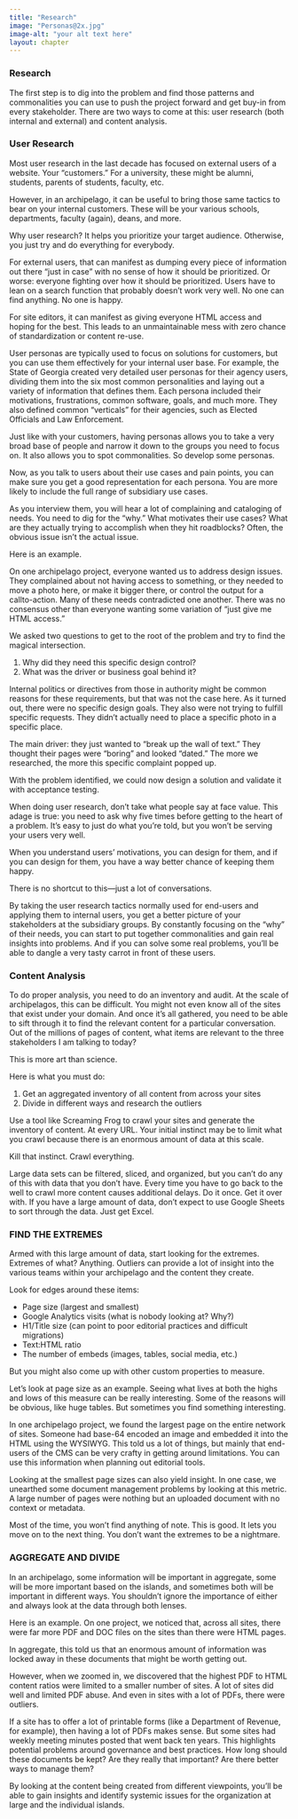 ```yaml
---
title: "Research"
image: "Personas@2x.jpg"
image-alt: "your alt text here"
layout: chapter
---
```


### Research

The first step is to dig into the problem and find those patterns and commonalities you can use to push the project forward and get buy-in from every stakeholder. There are two ways to come at this: user research (both internal and external) and content analysis.

### User Research

Most user research in the last decade has focused on external users of a website. Your “customers.” For a university, these might be alumni, students, parents of students, faculty, etc.

However, in an archipelago, it can be useful to bring those same tactics to bear on your internal customers. These will be your various schools, departments, faculty (again), deans, and more.

Why user research? It helps you prioritize your target audience. Otherwise, you just try and do everything for everybody. 

For external users, that can manifest as dumping every piece of information out there “just in case” with no sense of how it should be prioritized. Or worse: everyone fighting over how it should be prioritized. Users have to lean on a search function that probably doesn’t work very well. No one can find anything. No one is happy.

For site editors, it can manifest as giving everyone HTML access and hoping for the best. This leads to an unmaintainable mess with zero chance of standardization or content re-use.

User personas are typically used to focus on solutions for customers, but you can use them effectively for your internal user base. For example, the State of Georgia created very detailed user personas for their agency users, dividing them into the six most common personalities and laying out a variety of information that defines them. Each persona included their motivations, frustrations, common software, goals, and much more. They also defined common “verticals” for their agencies, such as Elected Officials and Law Enforcement.

Just like with your customers, having personas allows you to take a very broad base of people and narrow it down to the groups you need to focus on. It also allows you to spot commonalities. So develop some personas.

Now, as you talk to users about their use cases and pain points, you can make sure you get a good representation for each persona. You are more likely to include the full range of subsidiary use cases.

As you interview them, you will hear a lot of complaining and cataloging of needs. You need to dig for the “why.” What motivates their use cases? What are they actually trying to accomplish when they hit roadblocks? Often, the obvious issue isn’t the actual issue.

Here is an example.

On one archipelago project, everyone wanted us to address design issues. They complained about not having access to something, or they needed to move a photo here, or make it bigger there, or control the output for a callto-action. Many of these needs contradicted one another. There was no consensus other than everyone wanting some variation of “just give me HTML access.”

We asked two questions to get to the root of the problem and try to find the magical intersection.

1. Why did they need this specific design control?
1. What was the driver or business goal behind it?

Internal politics or directives from those in authority might be common reasons for these requirements, but that was not the case here. As it turned out, there were no specific design goals. They also were not trying to fulfill specific requests. They didn’t actually need to place a specific photo in a specific place.

The main driver: they just wanted to “break up the wall of text.” They thought their pages were “boring” and looked “dated.” The more we researched, the more this specific complaint popped up.

With the problem identified, we could now design a solution and validate it with acceptance testing.

When doing user research, don’t take what people say at face value. This adage is true: you need to ask why five times before getting to the heart of a problem. It’s easy to just do what you’re told, but you won’t be serving your users very well.

When you understand users’ motivations, you can design for them, and if you can design for them, you have a way better chance of keeping them happy.

There is no shortcut to this—just a lot of conversations.

By taking the user research tactics normally used for end-users and applying them to internal users, you get a better picture of your stakeholders at the subsidiary groups. By constantly focusing on the “why” of their needs, you can start to put together commonalities and gain real insights into problems. And if you can solve some real problems, you’ll be able to dangle a very tasty carrot in front of these users.

### Content Analysis

To do proper analysis, you need to do an inventory and audit. At the scale of archipelagos, this can be difficult. You might not even know all of the sites that exist under your domain. And once it’s all gathered, you need to be able to sift through it to find the relevant content for a particular conversation. Out of the millions of pages of content, what items are relevant to the three stakeholders I am talking to today?

This is more art than science.

Here is what you must do:

1. Get an aggregated inventory of all content from across your sites
1. Divide in different ways and research the outliers

Use a tool like Screaming Frog to crawl your sites and generate the inventory of content. At every URL. Your initial instinct may be to limit what you crawl because there is an enormous amount of data at this scale.

Kill that instinct. Crawl everything.

Large data sets can be filtered, sliced, and organized, but you can’t do any of this with data that you don’t have. Every time you have to go back to the well to crawl more content causes additional delays. Do it once. Get it over with. If you have a large amount of data, don’t expect to use Google Sheets to sort through the data. Just get Excel.

### FIND THE EXTREMES

Armed with this large amount of data, start looking for the extremes. Extremes of what? Anything. Outliers can provide a lot of insight into the various teams within your archipelago and the content they create.

Look for edges around these items:

- Page size (largest and smallest)
- Google Analytics visits (what is nobody looking at? Why?)
- H1/Title size (can point to poor editorial practices and difficult migrations)
- Text:HTML ratio
- The number of embeds (images, tables, social media, etc.)

But you might also come up with other custom properties to measure.

Let’s look at page size as an example. Seeing what lives at both the highs and lows of this measure can be really interesting. Some of the reasons will be obvious, like huge tables. But sometimes you find something interesting.

In one archipelago project, we found the largest page on the entire network of sites. Someone had base-64 encoded an image and embedded it into the HTML using the WYSIWYG. This told us a lot of things, but mainly that end-users of the CMS can be very crafty in getting around limitations. You can use this information when planning out editorial tools.

Looking at the smallest page sizes can also yield insight. In one case, we unearthed some document management problems by looking at this metric. A large number of pages were nothing but an uploaded document with no context or metadata.

Most of the time, you won’t find anything of note. This is good. It lets you move on to the next thing. You don’t want the extremes to be a nightmare.

### AGGREGATE AND DIVIDE

In an archipelago, some information will be important in aggregate, some will be more important based on the islands, and sometimes both will be important in different ways. You shouldn’t ignore the importance of either and always look at the data through both lenses.

Here is an example. On one project, we noticed that, across all sites, there were far more PDF and DOC files on the sites than there were HTML pages.

In aggregate, this told us that an enormous amount of information was locked away in these documents that might be worth getting out.

However, when we zoomed in, we discovered that the highest PDF to HTML content ratios were limited to a smaller number of sites. A lot of sites did well and limited PDF abuse. And even in sites with a lot of PDFs, there were outliers.

If a site has to offer a lot of printable forms (like a Department of Revenue, for example), then having a lot of PDFs makes sense. But some sites had weekly meeting minutes posted that went back ten years. This highlights potential problems around governance and best practices. How long should these documents be kept? Are they really that important? Are there better ways to manage them?

By looking at the content being created from different viewpoints, you’ll be able to gain insights and identify systemic issues for the organization at large and the individual islands.
